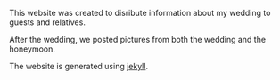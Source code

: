 This website was created to disribute information about my wedding to guests and relatives.

After the wedding, we posted pictures from both the wedding and the honeymoon.

The website is generated using [jekyll](http://jekyllrb.com/).
